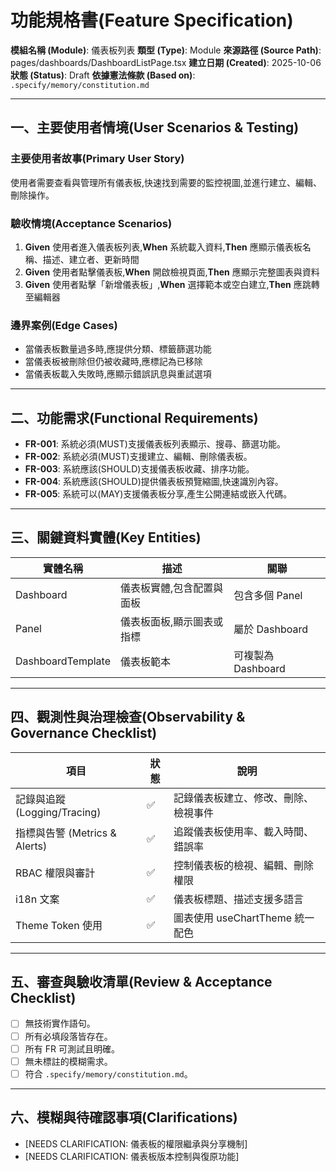 # 功能規格書(Feature Specification)

**模組名稱 (Module)**: 儀表板列表
**類型 (Type)**: Module
**來源路徑 (Source Path)**: pages/dashboards/DashboardListPage.tsx
**建立日期 (Created)**: 2025-10-06
**狀態 (Status)**: Draft
**依據憲法條款 (Based on)**: `.specify/memory/constitution.md`

---

## 一、主要使用者情境(User Scenarios & Testing)

### 主要使用者故事(Primary User Story)
使用者需要查看與管理所有儀表板,快速找到需要的監控視圖,並進行建立、編輯、刪除操作。

### 驗收情境(Acceptance Scenarios)
1. **Given** 使用者進入儀表板列表,**When** 系統載入資料,**Then** 應顯示儀表板名稱、描述、建立者、更新時間
2. **Given** 使用者點擊儀表板,**When** 開啟檢視頁面,**Then** 應顯示完整圖表與資料
3. **Given** 使用者點擊「新增儀表板」,**When** 選擇範本或空白建立,**Then** 應跳轉至編輯器

### 邊界案例(Edge Cases)
- 當儀表板數量過多時,應提供分類、標籤篩選功能
- 當儀表板被刪除但仍被收藏時,應標記為已移除
- 當儀表板載入失敗時,應顯示錯誤訊息與重試選項

---

## 二、功能需求(Functional Requirements)

- **FR-001**: 系統必須(MUST)支援儀表板列表顯示、搜尋、篩選功能。
- **FR-002**: 系統必須(MUST)支援建立、編輯、刪除儀表板。
- **FR-003**: 系統應該(SHOULD)支援儀表板收藏、排序功能。
- **FR-004**: 系統應該(SHOULD)提供儀表板預覽縮圖,快速識別內容。
- **FR-005**: 系統可以(MAY)支援儀表板分享,產生公開連結或嵌入代碼。

---

## 三、關鍵資料實體(Key Entities)
| 實體名稱 | 描述 | 關聯 |
|-----------|------|------|
| Dashboard | 儀表板實體,包含配置與面板 | 包含多個 Panel |
| Panel | 儀表板面板,顯示圖表或指標 | 屬於 Dashboard |
| DashboardTemplate | 儀表板範本 | 可複製為 Dashboard |

---

## 四、觀測性與治理檢查(Observability & Governance Checklist)

| 項目 | 狀態 | 說明 |
|------|------|------|
| 記錄與追蹤 (Logging/Tracing) | ✅ | 記錄儀表板建立、修改、刪除、檢視事件 |
| 指標與告警 (Metrics & Alerts) | ✅ | 追蹤儀表板使用率、載入時間、錯誤率 |
| RBAC 權限與審計 | ✅ | 控制儀表板的檢視、編輯、刪除權限 |
| i18n 文案 | ✅ | 儀表板標題、描述支援多語言 |
| Theme Token 使用 | ✅ | 圖表使用 useChartTheme 統一配色 |

---

## 五、審查與驗收清單(Review & Acceptance Checklist)

- [ ] 無技術實作語句。
- [ ] 所有必填段落皆存在。
- [ ] 所有 FR 可測試且明確。
- [ ] 無未標註的模糊需求。
- [ ] 符合 `.specify/memory/constitution.md`。

---

## 六、模糊與待確認事項(Clarifications)

- [NEEDS CLARIFICATION: 儀表板的權限繼承與分享機制]
- [NEEDS CLARIFICATION: 儀表板版本控制與復原功能]
